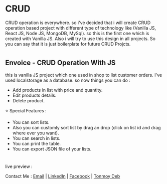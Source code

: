 # CRUD

CRUD operation is everywhere. so i've decided that i will create CRUD operation based project with different type of technology like (Vanilla JS, React JS, Node JS, MongoDB, MySql). so this is the first one which is created with Vanilla JS. Also i will try to use this design in all projects. So you can say that it is just boilerplate for future CRUD Projcts.

#

## Envoice - CRUD Operation With JS

this is vanilla JS project which one used in shop to list customer orders. I've used localstorage as a database. so now things you can do :

-   Add products in list with price and quantity.
-   Edit products details.
-   Delete product.

:star: Special Features :

-   You can sort lists.
-   Also you can customly sort list by drag an drop (click on list id and drag where ever you want).
-   You can search in lists.
-   You can print the table.
-   You can export JSON file of your lists.

#

live preview :

Contact Me : [Email](mailto:tonmoydeb404@gmail.com) | [LinkedIn](https://linkedin.com/in/tonmoydeb) | [Facebook](https://facebook.com/tonmoydeb) | [Tonmoy Deb](https://tonmoydeb.blogspot.com)
